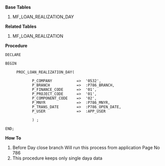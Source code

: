 
**Base Tables** 

  1.  MF_LOAN_REALIZATION_DAY

**Related Tables**
  1.  MF_LOAN_REALIZATION

**Procedure**
  
    DECLARE
    
    BEGIN
    
         PROC_LOAN_REALIZATION_DAY(
                
                P_COMPANY           =>  '0532',
                P_BRANCH            =>  :P786_BRANCH,
                P_FINANCE_CODE      =>  '01',
                P_PROJECT_CODE      =>  '01',
                P_COMPONENT_CODE    =>  '02',
                P_MNYR              =>  :P786_MNYR,
                P_TRANS_DATE        =>  :P786_OPEN_DATE,
                P_USER              =>  :APP_USER
                
                ) ;
    
    END;

**How To**
  1.  Before Day close branch Will run this process from application Page No 786
  2.  This procedure keeps only single daya data
    
      
  
